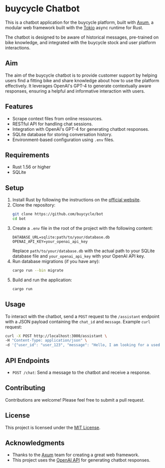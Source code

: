 # buycycle Chatbot
This is a chatbot application for the buycycle platform, built with [Axum](https://github.com/tokio-rs/axum), a modular web framework built with the [Tokio](https://tokio.rs/) async runtime for Rust.

The chatbot is designed to be aware of historical messages, pre-trained on bike knowledge, and integrated with the buycycle stock and user platform interactions.
## Aim
The aim of the buycycle chatbot is to provide customer support by helping users find a fitting bike and share knowledge about how to use the platform effectively. It leverages OpenAI's GPT-4 to generate contextually aware responses, ensuring a helpful and informative interaction with users.


## Features
- Scrape context files from online ressources.
- RESTful API for handling chat sessions.
- Integration with OpenAI's GPT-4 for generating chatbot responses.
- SQLite database for storing conversation history.
- Environment-based configuration using `.env` files.
## Requirements
- Rust 1.56 or higher
- SQLite
## Setup
1. Install Rust by following the instructions on the [official website](https://www.rust-lang.org/tools/install).
2. Clone the repository:
   ```sh
   git clone https://github.com/buycycle/bot
   cd bot
   ```
3. Create a `.env` file in the root of the project with the following content:
   ```env
   DATABASE_URL=sqlite:path/to/your/database.db
   OPENAI_API_KEY=your_openai_api_key
   ```
   Replace `path/to/your/database.db` with the actual path to your SQLite database file and `your_openai_api_key` with your OpenAI API key.
4. Run database migrations (if you have any):
   ```sh
   cargo run --bin migrate
   ```
5. Build and run the application:
   ```sh
   cargo run
   ```
## Usage
To interact with the chatbot, send a `POST` request to the `/assistant` endpoint with a JSON payload containing the `chat_id` and `message`.
Example `curl` request:
```sh
curl -X POST http://localhost:3000/assistant \
-H "Content-Type: application/json" \
-d '{"user_id": "user_123", "message": "Hello, I am looking for a used bike."}'
```
## API Endpoints
- `POST /chat`: Send a message to the chatbot and receive a response.
## Contributing
Contributions are welcome! Please feel free to submit a pull request.
## License
This project is licensed under the [MIT License](LICENSE).
## Acknowledgments
- Thanks to the [Axum](https://github.com/tokio-rs/axum) team for creating a great web framework.
- This project uses the [OpenAI API](https://beta.openai.com/) for generating chatbot responses.



